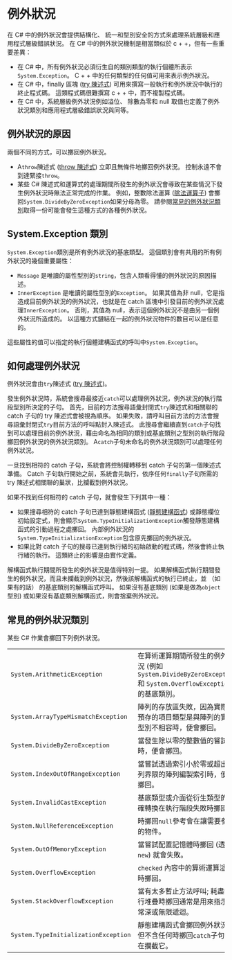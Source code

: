 # <a name="exceptions"></a>例外狀況

在 C# 中的例外狀況會提供結構化、 統一和型別安全的方式來處理系統層級和應用程式層級錯誤狀況。 在 C# 中的例外狀況機制是相當類似於 c + +，但有一些重要差異：

*  在 C# 中，所有例外狀況必須衍生自的類別類型的執行個體所表示`System.Exception`。 C + + 中的任何類型的任何值可用來表示例外狀況。
*  在 C# 中，finally 區塊 ([try 陳述式](statements.md#the-try-statement)) 可用來撰寫一般執行和例外狀況中執行的終止程式碼。 這類程式碼很難撰寫 c + + 中，而不複製程式碼。
*  在 C# 中，系統層級例外狀況例如溢位、 除數為零和 null 取值也定義了例外狀況類別和應用程式層級錯誤狀況與同等。

## <a name="causes-of-exceptions"></a>例外狀況的原因

兩個不同的方式，可以擲回例外狀況。

*  A`throw`陳述式 ([throw 陳述式](statements.md#the-throw-statement)) 立即且無條件地擲回例外狀況。 控制永遠不會到達緊接`throw`。
*  某些 C# 陳述式和運算式的處理期間所發生的例外狀況會導致在某些情況下發生例外狀況時無法正常完成的作業。 例如，整數除法運算 ([除法運算子](expressions.md#division-operator)) 會擲回`System.DivideByZeroException`如果分母為零。 請參閱[常見的例外狀況類別](exceptions.md#common-exception-classes)取得一份可能會發生這種方式的各種例外狀況。

## <a name="the-systemexception-class"></a>System.Exception 類別

`System.Exception`類別是所有例外狀況的基底類型。 這個類別會有共用的所有例外狀況的幾個重要屬性：

*  `Message` 是唯讀的屬性型別的`string`，包含人類看得懂的例外狀況的原因描述。
*  `InnerException` 是唯讀的屬性型別的`Exception`。 如果其值為非 null，它是指造成目前例外狀況的例外狀況，也就是在 catch 區塊中引發目前的例外狀況處理`InnerException`。 否則，其值為 null，表示這個例外狀況不是由另一個例外狀況所造成的。 以這種方式鏈結在一起的例外狀況物件的數目可以是任意的。

這些屬性的值可以指定的執行個體建構函式的呼叫中`System.Exception`。

## <a name="how-exceptions-are-handled"></a>如何處理例外狀況

例外狀況會由`try`陳述式 ([try 陳述式](statements.md#the-try-statement))。

發生例外狀況時，系統會搜尋最接近`catch`可以處理例外狀況，例外狀況的執行階段型別所決定的子句。 首先，目前的方法搜尋語彙封閉式`try`陳述式和相關聯的 catch 子句的 try 陳述式會被視為順序。 如果失敗，請呼叫目前方法的方法會搜尋語彙封閉式`try`目前方法的呼叫點封入陳述式。 此搜尋會繼續直到`catch`子句找到可以處理目前的例外狀況，藉由命名為相同的類別或基底類別之型別的執行階段擲回例外狀況的例外狀況類別。 A`catch`子句未命名的例外狀況類別可以處理任何例外狀況。

一旦找到相符的 catch 子句，系統會將控制權轉移到 catch 子句的第一個陳述式準備。 Catch 子句執行開始之前，系統會先執行，依序任何`finally`子句所需的 try 陳述式相關聯的巢狀，比攔截到例外狀況。

如果不找到任何相符的 catch 子句，就會發生下列其中一種：

*  如果搜尋相符的 catch 子句已達到靜態建構函式 ([靜態建構函式](classes.md#static-constructors)) 或靜態欄位初始設定式，則會顯示`System.TypeInitializationException`觸發靜態建構函式的引動過程之處擲回。 內部例外狀況的`System.TypeInitializationException`包含原先擲回的例外狀況。
*  如果比對 catch 子句的搜尋已達到執行緒的初始啟動的程式碼，然後會終止執行緒的執行。 這類終止的影響是由實作定義。

解構函式執行期間所發生的例外狀況是值得特別一提。 如果解構函式執行期間發生的例外狀況，而且未攔截到例外狀況，然後該解構函式的執行已終止，並 （如果有的話） 的基底類別的解構函式呼叫。 如果沒有基底類別 (如果是做為`object`型別) 或如果沒有基底類別解構函式，則會捨棄例外狀況。

## <a name="common-exception-classes"></a>常見的例外狀況類別

某些 C# 作業會擲回下列例外狀況。

|                                      |                |
|--------------------------------------|----------------|
| `System.ArithmeticException`         | 在算術運算期間所發生的例外狀況 (例如 `System.DivideByZeroException` 和 `System.OverflowException`) 的基底類別。 | 
| `System.ArrayTypeMismatchException`  | 陣列的存放區失敗，因為實際的預存的項目類型是與陣列的實際型別不相容時，便會擲回。 | 
| `System.DivideByZeroException`       | 當發生除以零的整數值的嘗試時，便會擲回。 | 
| `System.IndexOutOfRangeException`    | 當嘗試透過索引小於零或超出陣列界限的陣列編製索引時，便會擲回。 | 
| `System.InvalidCastException`        | 基底類型或介面從衍生類型的明確轉換在執行階段失敗時擲回。 | 
| `System.NullReferenceException`      | 時擲回`null`參考會在讓需要參考的物件。 | 
| `System.OutOfMemoryException`        | 當嘗試配置記憶體時擲回 (透過`new`) 就會失敗。 | 
| `System.OverflowException`           | `checked` 內容中的算術運算溢位時擲回。 | 
| `System.StackOverflowException`      | 當有太多暫止方法呼叫; 耗盡執行堆疊時擲回通常是用來指示非常深或無限遞迴。 | 
| `System.TypeInitializationException` | 靜態建構函式會擲回例外狀況，但不含任何時擲回`catch`子句存在攔截它。 | 
